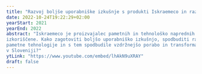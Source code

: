 ```yaml
---
title: "Razvoj boljše uporabniške izkušnje s produkti Iskraemeco in razvoj pametne skupnosti v Mestni občini Kranj"
date: 2022-10-24T19:22:29+02:00
yearStart: 2021
yearEnd: 2022
abstract: "Iskraemeco je proizvajalec pametnih in tehnološko naprednih naprav - števcev, katerih lastnosti niso v celoti
izkoriščene. Kako zagotoviti boljšo uporabniško izkušnjo, spodbuditi razvoj rešitev, ki bodo celovito izkoriščale
pametne tehnologije in s tem spodbudile vzdržnejšo porabo in transformacijo Mesten občine Kranj v (naj)pametnejše mesto
v Sloveniji?"
ytLink: "https://www.youtube.com/embed/lhAkN9uXRAY"
draft: false
---
```


